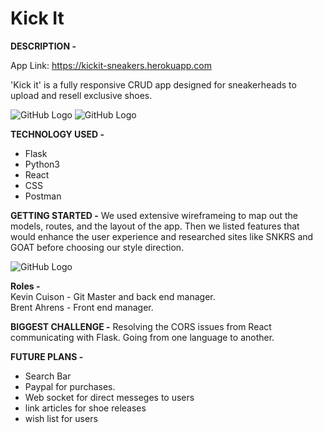# Kick It  
**DESCRIPTION -**

App Link: https://kickit-sneakers.herokuapp.com

'Kick it' is a fully responsive CRUD app designed for sneakerheads to upload and resell exclusive shoes. 

![GitHub Logo](https://i.imgur.com/lhI7oJh.png)
![GitHub Logo](https://i.imgur.com/k6zy9rg.png)


**TECHNOLOGY USED -**

* Flask 
* Python3
* React
* CSS 
* Postman

**GETTING STARTED -** 
We used extensive wireframeing to map out the models, routes, and the layout of the app. Then we listed features that would enhance the user experience and researched sites like SNKRS and GOAT before choosing our style direction. 

![GitHub Logo](https://i.imgur.com/I8TmfeT.jpg)

**Roles -**
</br>Kevin Cuison - Git Master and back end manager.</br>
Brent Ahrens - Front end manager. 

**BIGGEST CHALLENGE -** Resolving the CORS issues from React communicating with Flask. Going from one language to another. 

**FUTURE PLANS -** 
* Search Bar 
* Paypal for purchases.
* Web socket for direct messeges to users 
* link articles for shoe releases 
* wish list for users  

